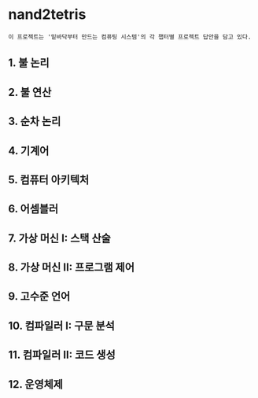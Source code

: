 # nand2tetris
	이 프로젝트는 '밑바닥부터 만드는 컴퓨팅 시스템'의 각 챕터별 프로젝트 답안을 담고 있다. 
## 1. 불 논리
## 2. 불 연산
## 3. 순차 논리
## 4. 기계어
## 5. 컴퓨터 아키텍처
## 6. 어셈블러
## 7. 가상 머신 I: 스택 산술
## 8. 가상 머신 II: 프로그램 제어
## 9. 고수준 언어
## 10. 컴파일러 I: 구문 분석
## 11. 컴파일러 II: 코드 생성
## 12. 운영체제
